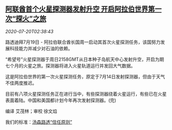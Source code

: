 <!--1595213734000-->
[阿联酋首个火星探测器发射升空 开启阿拉伯世界第一次“探火”之旅](https://cn.reuters.com/article/uae-marsmission-0719-sun-idCNKCS24L085)
------

<div><i>2020-07-20T02:38:43</i></div><div class="StandardArticleBody_body"><p>路透迪拜7月19日 - 阿拉伯联合酋长国周一启动其首次火星探测任务，该国努力发展科技能力并减少对石油的依赖。 </p><p>“希望号”火星探测器于周日2158GMT从日本种子岛航天中心发射升空，开启为期七个月的火星之旅。探测器将进入火星轨道运行并发回大气数据。     </p><p>这是阿拉伯世界的第一次火星探测任务，原定于7月14日发射探测器，但由于天气不佳两度推迟。 </p><p>目前有八项火星探测任务正在进行当中，有些探测器绕着火星运行，有些已在火星表面着陆。中国和美国都计划今年再次发射探测器。(完) </p><div class="Attribution_container"><div class="Attribution_attribution"><p class="Attribution_content">编译 艾茂林；审校 徐文焰 </p></div></div><div class="StandardArticleBody_trustBadgeContainer"><span class="StandardArticleBody_trustBadgeTitle">我们的标准：</span><span class="trustBadgeUrl"><a href="https://www.thomsonreuters.cn/content/dam/openweb/documents/pdf/china/brochures/about-us-1.pdf">汤森路透“信任原则”</a></span></div></div>
